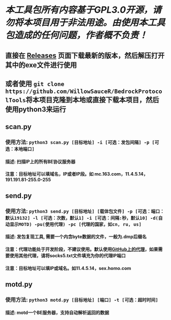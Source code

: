 # ***本工具包所有内容基于GPL3.0开源，请勿将本项目用于非法用途。由使用本工具包造成的任何问题，作者概不负责！***

## 直接在 [Releases](https://github.com/WillowSauceR/BedrockProtocolTools/releases/latest) 页面下载最新的版本，然后解压打开其中的exe文件进行使用

## 或者使用 `git clone https://github.com/WillowSauceR/BedrockProtocolTools`将本项目克隆到本地或直接下载本项目，然后使用python3来运行

## scan.py

### 使用方法: `python3 scan.py [目标地址] -i [可选：发包间隔] -p [可选：本地端口]`

#### 描述: 扫描IP上的所有BE协议服务器

#### 注意：目标地址可以填域名，IP或者IP段。如 mc.163.com，11.4.5.14，191.191.81-255.0-255

## send.py

### 使用方法: `python3 send.py [目标地址] [载体包文件] -p [可选：端口：默认19132] -l [可选：次数，默认1] -i [可选：间隔:秒，默认10] -d(自动显示MOTD) -pu(使用代理) -pc [代理的国家，如cn, ru, us]`

#### 描述: 发包复现工具, 需要一个内含byte数据的文件，一般为.dmp后缀名

#### 注意：代理功能处于开发阶段，不建议使用。默认使用[GitHub上的代理](https://github.com/ShiftyTR/Proxy-List)，如果需要使用其他代理，请将socks5.txt文件填充为你的代理IP端口

#### 注意：目标地址可以填IP或域名。如11.4.5.14，sex.homo.com

## motd.py

### 使用方法: `python3 motd.py [目标地址] [端口] -t [可选：超时时间]`

#### 描述: motd一个BE服务器，支持自动解析返回的数据
